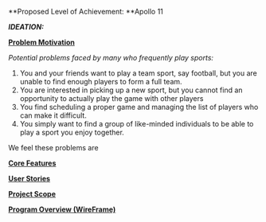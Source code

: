 **Proposed Level of Achievement: **Apollo 11

**_IDEATION:_**

**<span style="text-decoration:underline;">Problem Motivation</span>**

	

_Potential problems faced by many who frequently play sports:_ 



1. You and your friends want to play a team sport, say football, but you are unable to find enough players to form a full team.
2. You are interested in picking up a new sport, but you cannot find an opportunity to actually play the game with other players
3. You find scheduling a proper game and managing the list of players who can make it difficult.
4. You simply want to find a group of like-minded individuals to be able to play a sport you enjoy together.

We feel these problems are 

**<span style="text-decoration:underline;">Core Features</span>**

**<span style="text-decoration:underline;">User Stories</span>**

**<span style="text-decoration:underline;">Project Scope</span>**

**<span style="text-decoration:underline;">Program Overview (WireFrame)</span>**
